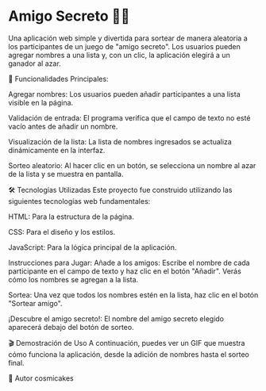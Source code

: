 
# Amigo Secreto 🕵️‍♂️

Una aplicación web simple y divertida para sortear de manera aleatoria a los participantes de un juego de "amigo secreto". Los usuarios pueden agregar nombres a una lista y, con un clic, la aplicación elegirá a un ganador al azar.

🚀 Funcionalidades Principales:

Agregar nombres: Los usuarios pueden añadir participantes a una lista visible en la página.

Validación de entrada: El programa verifica que el campo de texto no esté vacío antes de añadir un nombre.

Visualización de la lista: La lista de nombres ingresados se actualiza dinámicamente en la interfaz.

Sorteo aleatorio: Al hacer clic en un botón, se selecciona un nombre al azar de la lista y se muestra en pantalla.

🛠️ Tecnologías Utilizadas
Este proyecto fue construido utilizando las siguientes tecnologías web fundamentales:

HTML: Para la estructura de la página.

CSS: Para el diseño y los estilos.

JavaScript: Para la lógica principal de la aplicación.

Instrucciones para Jugar:
Añade a los amigos: Escribe el nombre de cada participante en el campo de texto y haz clic en el botón "Añadir". Verás cómo los nombres se agregan a la lista.

Sortea: Una vez que todos los nombres estén en la lista, haz clic en el botón "Sortear amigo".

¡Descubre el amigo secreto!: El nombre del amigo secreto elegido aparecerá debajo del botón de sorteo.

🎬 Demostración de Uso
A continuación, puedes ver un GIF que muestra cómo funciona la aplicación, desde la adición de nombres hasta el sorteo final.


🤝 Autor
cosmicakes

[def]: Instrucciones.gif